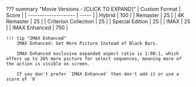 ??? summary "Movie Versions - [CLICK TO EXPAND]"
    | Custom Format        | Score |
    | -------------------- | ----- |
    | Hybrid               | 100   |
    | Remaster             | 25    |
    | 4K Remaster          | 25    |
    | Criterion Collection | 25    |
    | Special Edition      | 25    |
    | IMAX                 | 25    |
    | IMAX Enhanced        | 750   |

    !!! tip "IMAX Enhanced"
        IMAX Enhanced: Get More Picture Instead of Black Bars.

        IMAX Enhanced exclusive expanded aspect ratio is 1:90:1, which offers up to 26% more picture for select sequences, meaning more of the action is visible on screen.

        If you don't prefer `IMAX Enhanced` then don't add it or use a score of `0`
